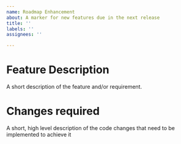 ```yaml
---
name: Roadmap Enhancement
about: A marker for new features due in the next release
title: ''
labels: ''
assignees: ''

---
```


# Feature Description
A short description of the feature and/or requirement.

# Changes required
A short, high level description of the code changes that need to be implemented to achieve it
